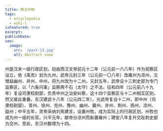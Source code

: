 ```yaml
---
title: 两汉州制
tags:
  - encyclopedia
  - wiki-l
isFeatured: true
excerpt: 
publishDate: 
seo:
  image:
    src: '/post-13.jpg'
    alt: Abstract snow
---
```


州是汉末一级行政区划，初由西汉文帝前元十二年〔公元前一六八年〕作为视察区设立，依《禹贡》划为九州。武帝元封三年〔公元前一〇八年〕改雍州为凉州，又增益幽州、并州、中州，将九州改为十二州。元封五年，武帝设十三刺史部为专门监察区，以「六条问事」监察两千石〔太守〕之不法，征和四年〔公元前八十九年〕复设司隶校尉部，负责中州之治安纠察，这十四个监察区与十二州相互区别，然又彼此重叠。东汉建武十八年〔公元四二年〕，光武帝复设十二州，即中州〔司隶校尉部〕、青州、徐州、兖州、豫州、幽州、冀州、并州、荆州、扬州、凉州、益州；中平五年，灵帝采纳刘焉建言，设置州牧，成为实际上的行政区划，州牧也成为州一级的长官。兴平元年，献帝分凉州而新置雍州；建安八年复升交趾刺史部为交州，至此，东汉州数增为十四。
